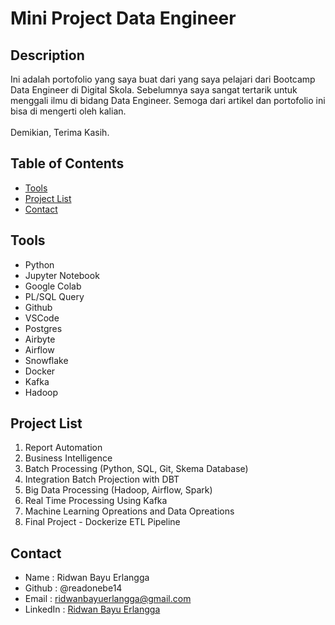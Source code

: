 # Mini Project Data Engineer

## Description
Ini adalah portofolio yang saya buat dari yang saya pelajari dari Bootcamp Data Engineer di Digital Skola. Sebelumnya saya sangat tertarik untuk menggali ilmu di bidang Data Engineer. Semoga dari artikel dan portofolio ini bisa di mengerti oleh kalian.<br> 
<br>
Demikian, Terima Kasih.<br>

## Table of Contents
- [Tools](#tools)
- [Project List](#project-list)
- [Contact](#contact)

## Tools
- Python
- Jupyter Notebook
- Google Colab
- PL/SQL Query
- Github
- VSCode
- Postgres
- Airbyte
- Airflow
- Snowflake
- Docker
- Kafka
- Hadoop

## Project List
1. Report Automation
2. Business Intelligence
3. Batch Processing (Python, SQL, Git, Skema Database)
4. Integration Batch Projection with DBT
5. Big Data Processing (Hadoop, Airflow, Spark)
6. Real Time Processing Using Kafka
7. Machine Learning Opreations and Data Opreations
8. Final Project - Dockerize ETL Pipeline

## Contact
- Name          : Ridwan Bayu Erlangga 
- Github        : @readonebe14 
- Email         : ridwanbayuerlangga@gmail.com
- LinkedIn      : [Ridwan Bayu Erlangga](https://www.linkedin.com/in/ridwanbayuerlangga/)
